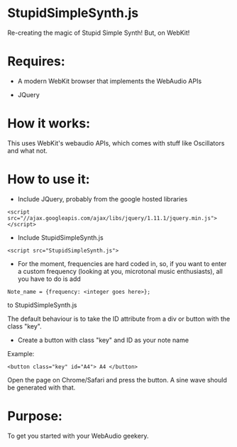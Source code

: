 StupidSimpleSynth.js
====================

Re-creating the magic of Stupid Simple Synth! But, on WebKit!


Requires: 
=====================

- A modern WebKit browser that implements the WebAudio APIs

- JQuery


How it works:
=====================

This uses WebKit's webaudio APIs, which comes with stuff like Oscillators and what not. 

How to use it:
======================

- Include JQuery, probably from the google hosted libraries
 
```
<script src="//ajax.googleapis.com/ajax/libs/jquery/1.11.1/jquery.min.js"></script>
```

- Include StupidSimpleSynth.js

```
<script src="StupidSimpleSynth.js">
```

- For the moment, frequencies are hard coded in, so, if you want to enter a custom frequency (looking at you, microtonal music enthusiasts), all you have to do is add 
```
Note_name = {frequency: <integer goes here>};
```
to StupidSimpleSynth.js

The default behaviour is to take the ID attribute from a div or button with the class "key".

- Create a button with class "key" and ID as your note name

Example: 

```
<button class="key" id="A4"> A4 </button> 
```

Open the page on Chrome/Safari and press the button. A sine wave should be generated with that. 

Purpose:
=======================

To get you started with your WebAudio geekery.
